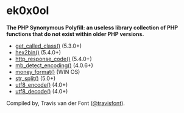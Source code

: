 # ek0x0ol

**The PHP Synonymous Polyfill: an useless library collection of PHP functions that do not exist within older PHP versions.**

- [get_called_class()](get_called_class.php) (5.3.0+)
- [hex2bin()](hex2bin.php) (5.4.0+)
- [http_response_code()](http_response_code.php) (5.4.0+)
- [mb_detect_encoding()](mb_detect_encoding.php) (4.0.6+)
- [money_format()](money_format.php) (WIN OS)
- [str_split()](str_split.php) (5.0+)
- [utf8_encode()](utf8_encode.php) (4.0+)
- [utf8_decode()](utf8_decode.php) (4.0+)

Compiled by, Travis van der Font  ([@travisfont](https://twitter.com/travisfont)).
